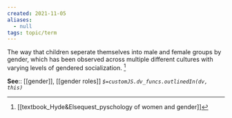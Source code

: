 ```yaml
---
created: 2021-11-05 
aliases:
  - null
tags: topic/term
---
```

The way that children seperate themselves into male and female groups by gender, which has been observed across multiple different cultures with varying levels of gendered socialization.  [^1]

**See**:: [[gender]], [[gender roles]]
*`$=customJS.dv_funcs.outlinedIn(dv, this)`* 

[^1]: [[textbook_Hyde&Elsequest_pyschology of women and gender]]

